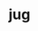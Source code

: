 ---
category: 3-letters
denotation: null
name: jug
reference_link: https://www.etymonline.com/word/jug
root_language: null
root_name: null
title: jug
type: free
word_sums:
- respelling: jug
  sum: 'Jug + '
---